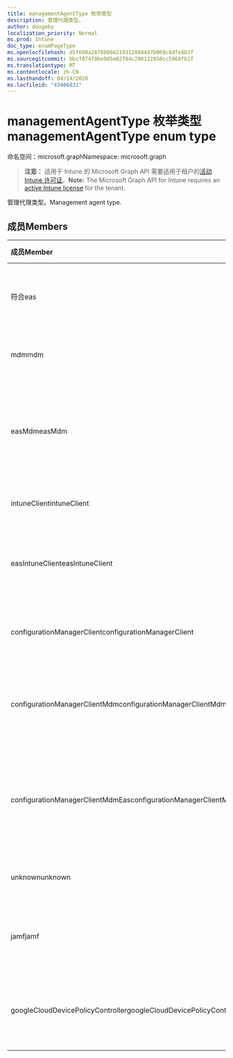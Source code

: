 ```yaml
---
title: managementAgentType 枚举类型
description: 管理代理类型。
author: dougeby
localization_priority: Normal
ms.prod: Intune
doc_type: enumPageType
ms.openlocfilehash: d5f698a2878b0662193128044d7b069c8dfe8b3f
ms.sourcegitcommit: bbcf074f0be9d5e02f84c290122850cc5968fb1f
ms.translationtype: MT
ms.contentlocale: zh-CN
ms.lasthandoff: 04/14/2020
ms.locfileid: "43406831"
---
```

# <a name="managementagenttype-enum-type"></a><span data-ttu-id="7ba2a-103">managementAgentType 枚举类型</span><span class="sxs-lookup"><span data-stu-id="7ba2a-103">managementAgentType enum type</span></span>

<span data-ttu-id="7ba2a-104">命名空间：microsoft.graph</span><span class="sxs-lookup"><span data-stu-id="7ba2a-104">Namespace: microsoft.graph</span></span>

> <span data-ttu-id="7ba2a-105">**注意：** 适用于 Intune 的 Microsoft Graph API 需要适用于租户的[活动 Intune 许可证](https://go.microsoft.com/fwlink/?linkid=839381)。</span><span class="sxs-lookup"><span data-stu-id="7ba2a-105">**Note:** The Microsoft Graph API for Intune requires an [active Intune license](https://go.microsoft.com/fwlink/?linkid=839381) for the tenant.</span></span>

<span data-ttu-id="7ba2a-106">管理代理类型。</span><span class="sxs-lookup"><span data-stu-id="7ba2a-106">Management agent type.</span></span>

## <a name="members"></a><span data-ttu-id="7ba2a-107">成员</span><span class="sxs-lookup"><span data-stu-id="7ba2a-107">Members</span></span>
|<span data-ttu-id="7ba2a-108">成员</span><span class="sxs-lookup"><span data-stu-id="7ba2a-108">Member</span></span>|<span data-ttu-id="7ba2a-109">值</span><span class="sxs-lookup"><span data-stu-id="7ba2a-109">Value</span></span>|<span data-ttu-id="7ba2a-110">说明</span><span class="sxs-lookup"><span data-stu-id="7ba2a-110">Description</span></span>|
|:---|:---|:---|
|<span data-ttu-id="7ba2a-111">符合</span><span class="sxs-lookup"><span data-stu-id="7ba2a-111">eas</span></span>|<span data-ttu-id="7ba2a-112">1</span><span class="sxs-lookup"><span data-stu-id="7ba2a-112">1</span></span>|<span data-ttu-id="7ba2a-113">设备由 Exchange server 管理。</span><span class="sxs-lookup"><span data-stu-id="7ba2a-113">The device is managed by Exchange server.</span></span>|
|<span data-ttu-id="7ba2a-114">mdm</span><span class="sxs-lookup"><span data-stu-id="7ba2a-114">mdm</span></span>|<span data-ttu-id="7ba2a-115">双面</span><span class="sxs-lookup"><span data-stu-id="7ba2a-115">2</span></span>|<span data-ttu-id="7ba2a-116">设备由 Intune MDM 管理。</span><span class="sxs-lookup"><span data-stu-id="7ba2a-116">The device is managed by Intune MDM.</span></span>|
|<span data-ttu-id="7ba2a-117">easMdm</span><span class="sxs-lookup"><span data-stu-id="7ba2a-117">easMdm</span></span>|<span data-ttu-id="7ba2a-118">第三章</span><span class="sxs-lookup"><span data-stu-id="7ba2a-118">3</span></span>|<span data-ttu-id="7ba2a-119">设备由 Exchange server 和 Intune MDM 管理。</span><span class="sxs-lookup"><span data-stu-id="7ba2a-119">The device is managed by both Exchange server and Intune MDM.</span></span>|
|<span data-ttu-id="7ba2a-120">intuneClient</span><span class="sxs-lookup"><span data-stu-id="7ba2a-120">intuneClient</span></span>|<span data-ttu-id="7ba2a-121">4 </span><span class="sxs-lookup"><span data-stu-id="7ba2a-121">4</span></span>|<span data-ttu-id="7ba2a-122">Intune 客户端托管。</span><span class="sxs-lookup"><span data-stu-id="7ba2a-122">Intune client managed.</span></span>|
|<span data-ttu-id="7ba2a-123">easIntuneClient</span><span class="sxs-lookup"><span data-stu-id="7ba2a-123">easIntuneClient</span></span>|<span data-ttu-id="7ba2a-124">5 </span><span class="sxs-lookup"><span data-stu-id="7ba2a-124">5</span></span>|<span data-ttu-id="7ba2a-125">设备为 EAS 和 Intune 客户端双重托管。</span><span class="sxs-lookup"><span data-stu-id="7ba2a-125">The device is EAS and Intune client dual managed.</span></span>|
|<span data-ttu-id="7ba2a-126">configurationManagerClient</span><span class="sxs-lookup"><span data-stu-id="7ba2a-126">configurationManagerClient</span></span>|<span data-ttu-id="7ba2a-127">8 </span><span class="sxs-lookup"><span data-stu-id="7ba2a-127">8</span></span>|<span data-ttu-id="7ba2a-128">设备由配置管理器管理。</span><span class="sxs-lookup"><span data-stu-id="7ba2a-128">The device is managed by Configuration Manager.</span></span>|
|<span data-ttu-id="7ba2a-129">configurationManagerClientMdm</span><span class="sxs-lookup"><span data-stu-id="7ba2a-129">configurationManagerClientMdm</span></span>|<span data-ttu-id="7ba2a-130">10 </span><span class="sxs-lookup"><span data-stu-id="7ba2a-130">10</span></span>|<span data-ttu-id="7ba2a-131">设备由 Configuration Manager 和 MDM 管理。</span><span class="sxs-lookup"><span data-stu-id="7ba2a-131">The device is managed by Configuration Manager and MDM.</span></span>|
|<span data-ttu-id="7ba2a-132">configurationManagerClientMdmEas</span><span class="sxs-lookup"><span data-stu-id="7ba2a-132">configurationManagerClientMdmEas</span></span>|<span data-ttu-id="7ba2a-133">11x17</span><span class="sxs-lookup"><span data-stu-id="7ba2a-133">11</span></span>|<span data-ttu-id="7ba2a-134">设备由 Configuration Manager、MDM 和 Eas 管理。</span><span class="sxs-lookup"><span data-stu-id="7ba2a-134">The device is managed by Configuration Manager, MDM and Eas.</span></span>|
|<span data-ttu-id="7ba2a-135">unknown</span><span class="sxs-lookup"><span data-stu-id="7ba2a-135">unknown</span></span>|<span data-ttu-id="7ba2a-136">16 </span><span class="sxs-lookup"><span data-stu-id="7ba2a-136">16</span></span>|<span data-ttu-id="7ba2a-137">未知的管理代理类型。</span><span class="sxs-lookup"><span data-stu-id="7ba2a-137">Unknown management agent type.</span></span>|
|<span data-ttu-id="7ba2a-138">jamf</span><span class="sxs-lookup"><span data-stu-id="7ba2a-138">jamf</span></span>|<span data-ttu-id="7ba2a-139">32</span><span class="sxs-lookup"><span data-stu-id="7ba2a-139">32</span></span>|<span data-ttu-id="7ba2a-140">设备属性是从 Jamf 中提取的。</span><span class="sxs-lookup"><span data-stu-id="7ba2a-140">The device attributes are fetched from Jamf.</span></span>|
|<span data-ttu-id="7ba2a-141">googleCloudDevicePolicyController</span><span class="sxs-lookup"><span data-stu-id="7ba2a-141">googleCloudDevicePolicyController</span></span>|<span data-ttu-id="7ba2a-142">64</span><span class="sxs-lookup"><span data-stu-id="7ba2a-142">64</span></span>|<span data-ttu-id="7ba2a-143">设备由 Google 的 CloudDPC 管理。</span><span class="sxs-lookup"><span data-stu-id="7ba2a-143">The device is managed by Google's CloudDPC.</span></span>|







